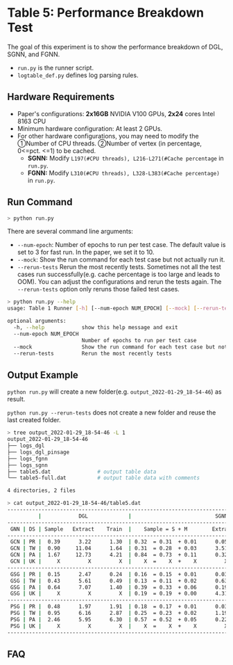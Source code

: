 # Table 5:  Performance Breakdown Test

The goal of this experiment is to show the performance breakdown of DGL, SGNN, and FGNN.

- `run.py` is the runner script.
- `logtable_def.py` defines log parsing rules.



## Hardware Requirements

- Paper's configurations: **2x16GB** NVIDIA V100 GPUs, **2x24** cores Intel 8163 CPU
- Minimum hardware configuration: At least 2 GPUs.
- For other hardware configurations, you may need to modify the ①Number  of CPU threads. ②Number of vertex (in percentage, 0<=pct. <=1) to be cached.
  - **SGNN:** Modify `L197(#CPU threads), L216-L271(#Cache percentage` in `run.py`.
  - **FGNN:**  Modify  `L310(#CPU threads), L328-L383(#Cache percentage)` in `run.py`.



## Run Command


```sh
> python run.py
```



There are several command line arguments:

- `--num-epoch`: Number of epochs to run per test case.  The default value is set to 3 for fast run. In the paper, we set it to 10.
- `--mock`: Show the run command for each test case but not actually run it.
- `--rerun-tests` Rerun the most recently tests. Sometimes not all the test cases run successfully(e.g. cache percentage is too large and leads to OOM). You can adjust the configurations and rerun the tests again. The `--rerun-tests` option only reruns those failed test cases.



```sh
> python run.py --help
usage: Table 1 Runner [-h] [--num-epoch NUM_EPOCH] [--mock] [--rerun-tests]

optional arguments:
  -h, --help            show this help message and exit
  --num-epoch NUM_EPOCH
                        Number of epochs to run per test case
  --mock                Show the run command for each test case but not actually run it
  --rerun-tests         Rerun the most recently tests
```





## Output Example

`python run.py` will create a new folder(e.g. `output_2022-01-29_18-54-46`) as result.

`python run.py --rerun-tests`  does not create a new folder and reuse the last created folder.

```sh
> tree output_2022-01-29_18-54-46 -L 1
output_2022-01-29_18-54-46
├── logs_dgl
├── logs_dgl_pinsage
├── logs_fgnn
├── logs_sgnn
├── table5.dat               # output table data
└── table5-full.dat          # output table data with comments

4 directories, 2 files
```



```sh
> cat output_2022-01-29_18-54-46/table5.dat
--------------------------------------------------------------------------------------------------------------------------------------------------------------------
          |            DGL             |                           SGNN                           |                             FGNN
--------------------------------------------------------------------------------------------------------------------------------------------------------------------
 GNN | DS | Sample   Extract    Train  |    Sample = S + M        Extract (Ratio, Hit%)    Train  |      Sample = S + M + C          Extract (Ratio, Hit%)    Train
--------------------------------------------------------------------------------------------------------------------------------------------------------------------
 GCN | PR |  0.39      3.22      1.30  | 0.32  = 0.31  + 0.01      0.05   (1.00%, 1.00%)    1.30  | 0.39  = 0.30  + 0.01  + 0.08      0.15   (1.00%, 1.00%)    1.30
 GCN | TW |  0.90     11.04      1.64  | 0.31  = 0.28  + 0.03      3.51   (0.01%, 0.32%)    1.70  | 0.36  = 0.26  + 0.03  + 0.07      0.81   (0.25%, 0.89%)    1.73
 GCN | PA |  1.67     12.73      4.21  | 0.84  = 0.73  + 0.11      0.32   (0.07%, 0.98%)    4.48  | 0.95  = 0.68  + 0.11  + 0.17      0.50   (0.21%, 0.99%)    4.46
 GCN | UK |     X         X         X  |    X  =    X  +    X         X   (   X%,    X%)       X  | 0.55  = 0.38  + 0.03  + 0.13      3.06   (0.14%, 0.70%)    3.57
--------------------------------------------------------------------------------------------------------------------------------------------------------------------
 GSG | PR |  0.15      2.47      0.24  | 0.16  = 0.15  + 0.01      0.03   (1.00%, 1.00%)    0.28  | 0.20  = 0.15  + 0.01  + 0.04      0.08   (1.00%, 1.00%)    0.29
 GSG | TW |  0.43      5.61      0.49  | 0.13  = 0.11  + 0.02      0.63   (0.15%, 0.82%)    0.54  | 0.15  = 0.11  + 0.01  + 0.03      0.48   (0.32%, 0.89%)    0.52
 GSG | PA |  0.64      7.07      1.40  | 0.39  = 0.33  + 0.06      0.19   (0.11%, 0.98%)    1.50  | 0.45  = 0.31  + 0.06  + 0.08      0.35   (0.25%, 0.99%)    1.47
 GSG | UK |     X         X         X  | 0.19  = 0.19  + 0.00      4.31   (0.00%, 0.00%)    1.26  | 0.26  = 0.18  + 0.02  + 0.06      1.35   (0.18%, 0.72%)    1.27
--------------------------------------------------------------------------------------------------------------------------------------------------------------------
 PSG | PR |  0.48      1.97      1.91  | 0.18  = 0.17  + 0.01      0.03   (1.00%, 1.00%)    1.97  | 0.20  = 0.15  + 0.01  + 0.04      0.07   (1.00%, 1.00%)    1.93
 PSG | TW |  0.95      6.16      2.87  | 0.25  = 0.23  + 0.02      1.19   (0.04%, 0.62%)    2.94  | 0.28  = 0.21  + 0.02  + 0.05      0.58   (0.26%, 0.86%)    2.86
 PSG | PA |  2.46      5.95      6.30  | 0.57  = 0.52  + 0.05      0.22   (0.06%, 0.97%)    6.80  | 0.62  = 0.48  + 0.05  + 0.09      0.34   (0.22%, 0.97%)    6.94
 PSG | UK |     X         X         X  |    X  =    X  +    X         X   (   X%,    X%)       X  | 0.63  = 0.47  + 0.03  + 0.13      3.39   (0.13%, 0.57%)    8.00
--------------------------------------------------------------------------------------------------------------------------------------------------------------------
```





## FAQ